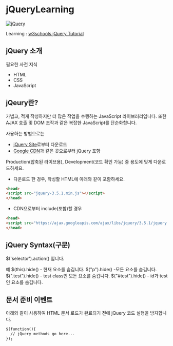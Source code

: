 # jQueryLearning
[![jQuery](https://jquery.com/jquery-wp-content/themes/jquery/images/logo-jquery.png "jQuery")](https://jquery.com/ "jQuery")

Learning : [w3schools jQuery Tutorial](https://www.w3schools.com/jquery/jquery_intro.asp "w3schools jQuery Tutorial")

jQuery 소개
---
필요한 사전 지식
- HTML
- CSS
- JavaScript

jQeury란?
---
가볍고, 적게 작성하지만 더 많은 작업을 수행하는 JavaScript 라이브러리입니다.
또한 AJAX 호출 및 DOM 조작과 같은 복잡한 JavaScript를 단순화합니다.

사용하는 방법으로는
- [jQuery Site](https://jquery.com/ "jQuery Site")로부터 다운로드
- [Google CDN](https://cloud.google.com/cdn "Google CDN")과 같은 곳으로부터 jQuery 포함

Production(압축된 라이브용), Development(코드 확인 가능) 중 용도에 맞게 다운로드하세요.

- 다운로드 한 경우, 작성할 HTML에 아래와 같이 포함하세요.
```html
<head>
<script src="jquery-3.5.1.min.js"></script>
</head>
```

- CDN으로부터 include(포함)할 경우
```html
<head>
<script src="https://ajax.googleapis.com/ajax/libs/jquery/3.5.1/jquery.min.js"></script>
</head>
```

jQuery Syntax(구문)
---
$('selector').action() 입니다.

예
$(this).hide() - 현재 요소를 숨깁니다.
$("p").hide() -모든 요소를 숨깁니다.
$(".test").hide() - test class인 모든 요소를 숨깁니다.
$("#test").hide() - id가 test인 요소를 숨깁니다.

문서 준비 이벤트
---
아래와 같이 사용하여 HTML 문서 로드가 완료되기 전에 jQuery 코드 실행을 방지합니다.
```html
$(function(){
  // jQuery methods go here...
});
```
